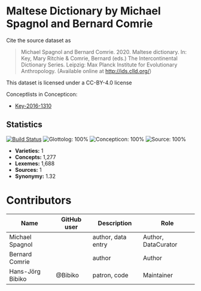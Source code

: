# Maltese Dictionary by Michael Spagnol and Bernard Comrie

Cite the source dataset as

> Michael Spagnol and Bernard Comrie. 2020. Maltese dictionary. In: Key, Mary Ritchie & Comrie, Bernard (eds.) The Intercontinental Dictionary Series. Leipzig: Max Planck Institute for Evolutionary Anthropology. (Available online at http://ids.clld.org/)

This dataset is licensed under a CC-BY-4.0 license


Conceptlists in Concepticon:
- [Key-2016-1310](https://concepticon.clld.org/contributions/Key-2016-1310)
## Statistics


[![Build Status](https://travis-ci.org/intercontinental-dictionary-series/spagnolmaltese.svg?branch=master)](https://travis-ci.org/intercontinental-dictionary-series/spagnolmaltese)
![Glottolog: 100%](https://img.shields.io/badge/Glottolog-100%25-brightgreen.svg "Glottolog: 100%")
![Concepticon: 100%](https://img.shields.io/badge/Concepticon-100%25-brightgreen.svg "Concepticon: 100%")
![Source: 100%](https://img.shields.io/badge/Source-100%25-brightgreen.svg "Source: 100%")

- **Varieties:** 1
- **Concepts:** 1,277
- **Lexemes:** 1,688
- **Sources:** 1
- **Synonymy:** 1.32

# Contributors

Name               | GitHub user     | Description                          | Role
---                | ---             | ---                                  | ---
Michael Spagnol |  | author, data entry | Author, DataCurator
Bernard Comrie |  | author | Author
Hans-Jörg Bibiko | @Bibiko | patron, code | Maintainer

